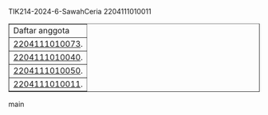 TIK214-2024-6-SawahCeria
2204111010011
<!DOCTYPE html>
<html>
  <head>
    <title>Utama – Admin</title>
   </head>
  <body>
    <table border=”0”>
      <tr><td>Daftar anggota</td></tr>
      <tr><td><a href="index-2204111010073.txt">2204111010073</a>.</td></tr>
	  <tr><td><a href="index-2204111010040.txt">2204111010040</a>.</td></tr>
	  <tr><td><a href="index-2204111010050.txt">2204111010050</a>.</td></tr>
	  <tr><td><a href="index-2204111010011.txt">2204111010011</a>.</td></tr>
    </table>
  </body>
</html>
main
